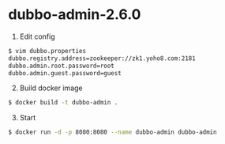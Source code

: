 # dubbo-admin-2.6.0


1. Edit config 

```bash
$ vim dubbo.properties
dubbo.registry.address=zookeeper://zk1.yoho8.com:2181
dubbo.admin.root.password=root
dubbo.admin.guest.password=guest
```

2. Build docker image

```bash
$ docker build -t dubbo-admin .
```

3. Start 

```bash
$ docker run -d -p 8080:8080 --name dubbo-admin dubbo-admin
```
